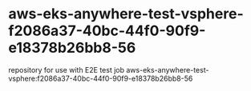 # aws-eks-anywhere-test-vsphere-f2086a37-40bc-44f0-90f9-e18378b26bb8-56
repository for use with E2E test job aws-eks-anywhere-test-vsphere:f2086a37-40bc-44f0-90f9-e18378b26bb8-56
